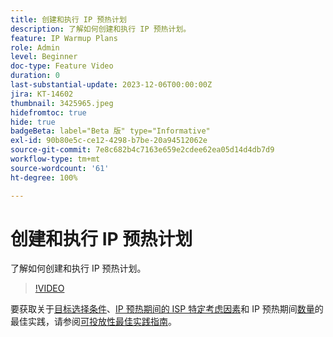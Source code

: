 ```yaml
---
title: 创建和执行 IP 预热计划
description: 了解如何创建和执行 IP 预热计划。
feature: IP Warmup Plans
role: Admin
level: Beginner
doc-type: Feature Video
duration: 0
last-substantial-update: 2023-12-06T00:00:00Z
jira: KT-14602
thumbnail: 3425965.jpeg
hidefromtoc: true
hide: true
badgeBeta: label="Beta 版" type="Informative"
exl-id: 90b80e5c-ce12-4298-b7be-20a94512062e
source-git-commit: 7e8c682b4c7163e659e2cdee62ea05d14d4db7d9
workflow-type: tm+mt
source-wordcount: '61'
ht-degree: 100%

---
```


# 创建和执行 IP 预热计划

了解如何创建和执行 IP 预热计划。

>[!VIDEO](https://video.tv.adobe.com/v/3425965/?learn=on)

要获取关于[目标选择条件](https://experienceleague.adobe.com/zh-hans/docs/deliverability-learn/deliverability-best-practice-guide/transition-process/targeting-criteria)、[IP 预热期间的 ISP 特定考虑因素](https://experienceleague.adobe.com/zh-hans/docs/deliverability-learn/deliverability-best-practice-guide/transition-process/isp-specific-considerations-during-ip-warming)和 IP 预热期间[数量](https://experienceleague.adobe.com/zh-hans/docs/deliverability-learn/deliverability-best-practice-guide/transition-process/volume)的最佳实践，请参阅[可投放性最佳实践指南](https://experienceleague.adobe.com/zh-hans/docs/deliverability-learn/deliverability-best-practice-guide/introduction)。
